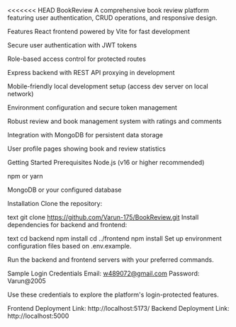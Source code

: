 <<<<<<< HEAD
BookReview
A comprehensive book review platform featuring user authentication, CRUD operations, and responsive design.

Features
React frontend powered by Vite for fast development

Secure user authentication with JWT tokens

Role-based access control for protected routes

Express backend with REST API proxying in development

Mobile-friendly local development setup (access dev server on local network)

Environment configuration and secure token management

Robust review and book management system with ratings and comments

Integration with MongoDB for persistent data storage

User profile pages showing book and review statistics

Getting Started
Prerequisites
Node.js (v16 or higher recommended)

npm or yarn

MongoDB or your configured database

Installation
Clone the repository:

text
git clone https://github.com/Varun-175/BookReview.git
Install dependencies for backend and frontend:

text
cd backend
npm install
cd ../frontend
npm install
Set up environment configuration files based on .env.example.

Run the backend and frontend servers with your preferred commands.

Sample Login Credentials
Email: w489072@gmail.com
Password: Varun@2005

Use these credentials to explore the platform's login-protected features.

Frontend Deployment Link: http://localhost:5173/
Backend Deployment Link: http://localhost:5000
